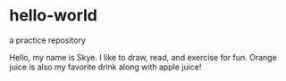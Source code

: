# hello-world
a practice repository

Hello, my name is Skye. I like to draw, read, and exercise for fun.
Orange juice is also my favorite drink along with apple juice!
